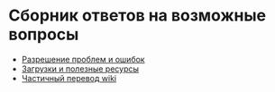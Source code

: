 # Сборник ответов на возможные вопросы

* [Разрешение проблем и ошибок](trouble.md)
* [Загрузки и полезные ресурсы](loadings.md)
* [Частичный перевод wiki](https://github.com/translaster/Asterisk-Admin-Guide/blob/master/summary.md)
